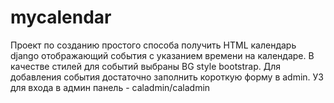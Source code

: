# mycalendar
Проект по созданию простого способа получить HTML календарь django отображающий события с указанием времени на календаре.
В качестве стилей для событий выбраны BG style bootstrap.
Для добавления события достаточно заполнить короткую форму в admin.
УЗ для входа в админ панель - caladmin/caladmin
